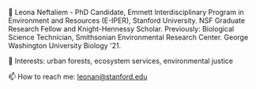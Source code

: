 👋 Leona Neftaliem - PhD Candidate, Emmett Interdisciplinary Program in Environment and Resources (E-IPER), Stanford University.
NSF Graduate Research Fellow and Knight-Hennessy Scholar. 
Previously: Biological Science Technician, Smithsonian Environmental Research Center. 
George Washington University Biology '21.


🌱 Interests: urban forests, ecosystem services, environmental justice


📫 How to reach me: leonan@stanford.edu

